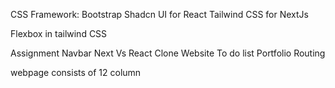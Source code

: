 CSS Framework:
Bootstrap 
Shadcn UI for React
Tailwind CSS for NextJs

Flexbox in tailwind CSS

Assignment
Navbar
Next Vs React
Clone Website
To do list
Portfolio
Routing

webpage consists of 12 column